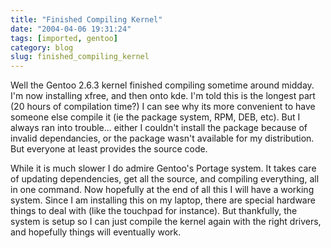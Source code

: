 ```yaml
---
title: "Finished Compiling Kernel"
date: "2004-04-06 19:31:24"
tags: [imported, gentoo]
category: blog
slug: finished_compiling_kernel
---
```


Well the Gentoo 2.6.3 kernel finished compiling sometime around midday. I'm now installing xfree, and then onto kde. I'm told this is the longest part (20 hours of compilation time?) I can see why its more convenient to have someone else compile it (ie the package system, RPM, DEB, etc). But I always ran into trouble... either I couldn't install the package because of invalid dependancies, or the package wasn't available for my distribution. But everyone at least provides the source code.

While it is much slower I do admire Gentoo's Portage system. It takes care of updating dependencies, get all the source, and compiling everything, all in one command. Now hopefully at the end of all this I will have a working system. Since I am installing this on my laptop, there are special hardware things to deal with (like the touchpad for instance). But thankfully, the system is setup so I can just compile the kernel again with the right drivers, and hopefully things will eventually work.
